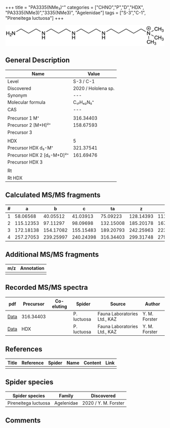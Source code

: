 +++
title = "PA3335(NMe₃)⁺"
categories = ["CHNO","P","D","HDX",
"PA3335(NMe3)","3335(NMe3)",
"Agelenidae"]
tags = ["S-3","C-1",
"Pireneitega luctuosa"]
+++

![](/img/PA3335(NMe3).png)

## General Description

| Name                       | Value              |
|----------------------------|--------------------|
| Level                      | S-3 / C-1          |
| Discovered                 | 2020 / Hololena sp. |
| Synonym                    | ---                |
| Molecular formula          | C₁₇H₄₂N₅⁺                   |
| CAS                        | ---                |
|                            |                    |
| Precursor 1  M⁺         | 316.34403                   |
| Precursor 2 [M+H]²⁺       | 158.67593                   |
| Precursor 3                |                    |
|                            |                    |
| HDX                        | 5                   |
| Precursor HDX    d₅-M⁺   | 321.37541                   |
| Precursor HDX 2 [d₅-M+D]²⁺ | 161.69476                   |
| Precursor HDX 3            |                    |
|                            |                    |
| Rt                         |                    |
| Rt HDX                     |                    |

## Calculated MS/MS fragments

| # | a         | b         | c         | ta        | z         | y         | tz        |
|---|-----------|-----------|-----------|-----------|-----------|-----------|-----------|
| 1 | 58.06568 | 40.05512 | 41.03913 | 75.09223 | 128.14393 | 111.11738 | 146.17830 |
| 2 | 115.12353 | 97.11297 | 98.09698 | 132.15008 | 185.20178 | 167.16740 | 203.23615 |
| 3 | 172.18138 | 154.17082 | 155.15483 | 189.20793 | 242.25963 | 223.21743 | 260.29400 |
| 4 | 257.27053 | 239.25997 | 240.24398 | 316.34403 | 299.31748 | 279.26745 | 317.35185 |

## Additional MS/MS fragments

| m/z | Annotation |
|-----|------------|
|     |            |

## Recorded MS/MS spectra

| pdf                                             | Precursor | Co-eluting | Spider      | Source                       | Author        |
|-------------------------------------------------|-----------|------------|-------------|------------------------------|---------------|
| [Data](/pdf/P-luctuosa/316_PA3335(NMe3)_Pl.pdf) | 316.34403 |           | P. luctuosa | Fauna Laboratories Ltd., KAZ | Y. M. Forster |
| [Data](/pdf/P-luctuosa/316_PA3335(NMe3)_Pl_HDX.pdf) | HDX |           | P. luctuosa | Fauna Laboratories Ltd., KAZ | Y. M. Forster |


## References

| Title | Reference | Spider | Name | Content | Link |
|-------|-----------|--------|------|---------|------|
|       |           |        |      |         |      |

## Spider species

| Spider species     | Family     | Discovered           |
|--------------------|------------|----------------------|
| Pireneitega luctuosa | Agelenidae | 2020 / Y. M. Forster |


## Comments